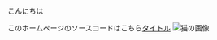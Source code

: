 こんにちは

このホームページのソースコードはこちら[タイトル](https://github.com/enuU-2301/SamplePages.git)
![猫の画像](https://images.app.goo.gl/EsE8iJnfVHe7nesv9)